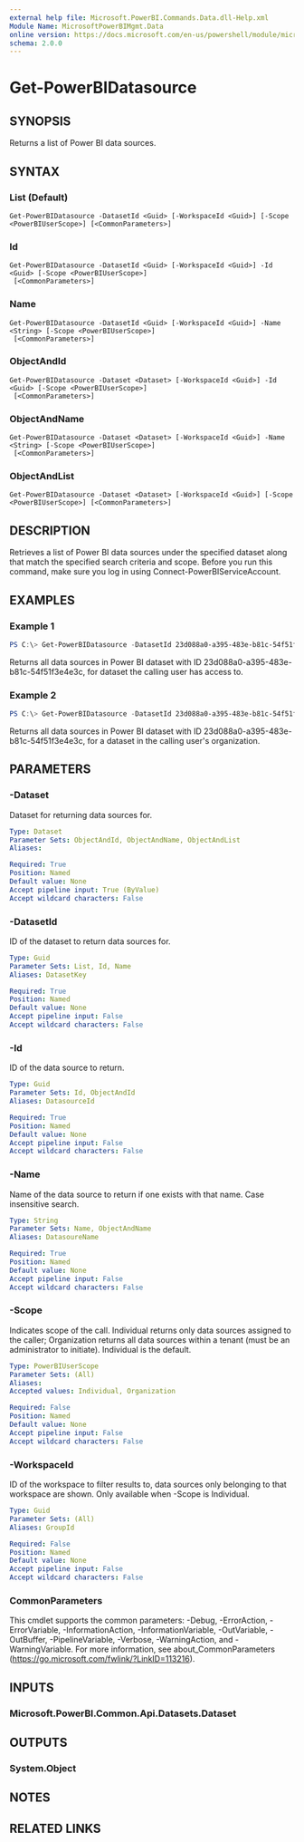 ```yaml
---
external help file: Microsoft.PowerBI.Commands.Data.dll-Help.xml
Module Name: MicrosoftPowerBIMgmt.Data
online version: https://docs.microsoft.com/en-us/powershell/module/microsoftpowerbimgmt.data/get-powerbidatasource?view=powerbi-ps
schema: 2.0.0
---
```


# Get-PowerBIDatasource

## SYNOPSIS
Returns a list of Power BI data sources.

## SYNTAX

### List (Default)
```
Get-PowerBIDatasource -DatasetId <Guid> [-WorkspaceId <Guid>] [-Scope <PowerBIUserScope>] [<CommonParameters>]
```

### Id
```
Get-PowerBIDatasource -DatasetId <Guid> [-WorkspaceId <Guid>] -Id <Guid> [-Scope <PowerBIUserScope>]
 [<CommonParameters>]
```

### Name
```
Get-PowerBIDatasource -DatasetId <Guid> [-WorkspaceId <Guid>] -Name <String> [-Scope <PowerBIUserScope>]
 [<CommonParameters>]
```

### ObjectAndId
```
Get-PowerBIDatasource -Dataset <Dataset> [-WorkspaceId <Guid>] -Id <Guid> [-Scope <PowerBIUserScope>]
 [<CommonParameters>]
```

### ObjectAndName
```
Get-PowerBIDatasource -Dataset <Dataset> [-WorkspaceId <Guid>] -Name <String> [-Scope <PowerBIUserScope>]
 [<CommonParameters>]
```

### ObjectAndList
```
Get-PowerBIDatasource -Dataset <Dataset> [-WorkspaceId <Guid>] [-Scope <PowerBIUserScope>] [<CommonParameters>]
```

## DESCRIPTION
Retrieves a list of Power BI data sources under the specified dataset along that match the specified search criteria and scope.
Before you run this command, make sure you log in using Connect-PowerBIServiceAccount. 

## EXAMPLES

### Example 1
```powershell
PS C:\> Get-PowerBIDatasource -DatasetId 23d088a0-a395-483e-b81c-54f51f3e4e3c
```

Returns all data sources in Power BI dataset with ID 23d088a0-a395-483e-b81c-54f51f3e4e3c, for dataset the calling user has access to.

### Example 2
```powershell
PS C:\> Get-PowerBIDatasource -DatasetId 23d088a0-a395-483e-b81c-54f51f3e4e3c -Scope Organization
```

Returns all data sources in Power BI dataset with ID 23d088a0-a395-483e-b81c-54f51f3e4e3c, for a dataset in the calling user's organization.

## PARAMETERS

### -Dataset
Dataset for returning data sources for.

```yaml
Type: Dataset
Parameter Sets: ObjectAndId, ObjectAndName, ObjectAndList
Aliases:

Required: True
Position: Named
Default value: None
Accept pipeline input: True (ByValue)
Accept wildcard characters: False
```

### -DatasetId
ID of the dataset to return data sources for.

```yaml
Type: Guid
Parameter Sets: List, Id, Name
Aliases: DatasetKey

Required: True
Position: Named
Default value: None
Accept pipeline input: False
Accept wildcard characters: False
```

### -Id
ID of the data source to return.

```yaml
Type: Guid
Parameter Sets: Id, ObjectAndId
Aliases: DatasourceId

Required: True
Position: Named
Default value: None
Accept pipeline input: False
Accept wildcard characters: False
```

### -Name
Name of the data source to return if one exists with that name. Case insensitive search.

```yaml
Type: String
Parameter Sets: Name, ObjectAndName
Aliases: DatasoureName

Required: True
Position: Named
Default value: None
Accept pipeline input: False
Accept wildcard characters: False
```

### -Scope
Indicates scope of the call. Individual returns only data sources assigned to the caller; Organization returns all data sources within a tenant (must be an administrator to initiate). Individual is the default.

```yaml
Type: PowerBIUserScope
Parameter Sets: (All)
Aliases:
Accepted values: Individual, Organization

Required: False
Position: Named
Default value: None
Accept pipeline input: False
Accept wildcard characters: False
```

### -WorkspaceId
ID of the workspace to filter results to, data sources only belonging to that workspace are shown. Only available when -Scope is Individual.

```yaml
Type: Guid
Parameter Sets: (All)
Aliases: GroupId

Required: False
Position: Named
Default value: None
Accept pipeline input: False
Accept wildcard characters: False
```

### CommonParameters
This cmdlet supports the common parameters: -Debug, -ErrorAction, -ErrorVariable, -InformationAction, -InformationVariable, -OutVariable, -OutBuffer, -PipelineVariable, -Verbose, -WarningAction, and -WarningVariable. For more information, see about_CommonParameters (https://go.microsoft.com/fwlink/?LinkID=113216).

## INPUTS

### Microsoft.PowerBI.Common.Api.Datasets.Dataset

## OUTPUTS

### System.Object

## NOTES

## RELATED LINKS
